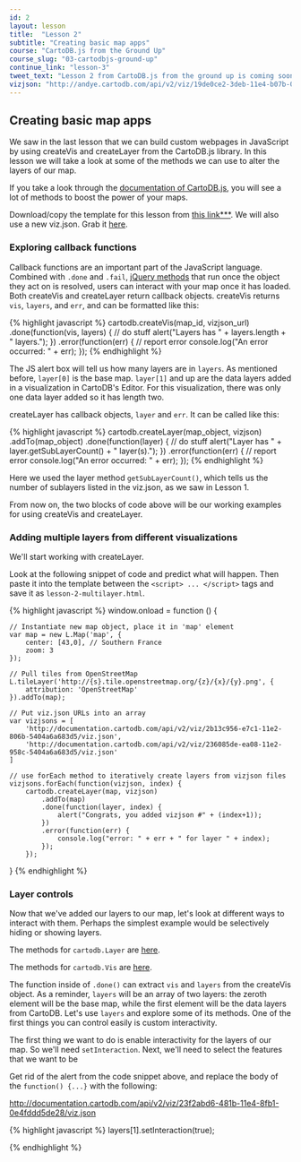 ```yaml
---
id: 2
layout: lesson
title:  "Lesson 2"
subtitle: "Creating basic map apps"
course: "CartoDB.js from the Ground Up"
course_slug: "03-cartodbjs-ground-up"
continue_link: "lesson-3"
tweet_text: "Lesson 2 from CartoDB.js from the ground up is coming soon!"
vizjson: "http://andye.cartodb.com/api/v2/viz/19de0ce2-3deb-11e4-b07b-0edbca4b5057/viz.json"
---
```


## Creating basic map apps

We saw in the last lesson that we can build custom webpages in JavaScript by using createVis and createLayer from the CartoDB.js library. In this lesson we will take a look at some of the methods we can use to alter the layers of our map.

If you take a look through the [documentation of CartoDB.js](http://docs.cartodb.com/cartodb-platform/cartodb-js.html), you will see a lot of methods to boost the power of your maps.

Download/copy the template for this lesson from [this link***]({{site.baseurl}}/t/). We will also use a new viz.json. Grab it [here](#viz_json_link). 

### Exploring callback functions

Callback functions are an important part of the JavaScript language. Combined with `.done` and `.fail`, [jQuery methods](http://api.jquery.com/deferred.done/) that run once the object they act on is resolved, users can interact with your map once it has loaded. Both createVis and createLayer return callback objects. createVis returns `vis`, `layers`, and `err`, and can be formatted like this:

{% highlight javascript %}
cartodb.createVis(map_id, vizjson_url)
    .done(function(vis, layers) {
        // do stuff
        alert("Layers has " + layers.length + " layers.");
    })
    .error(function(err) {
        // report error
        console.log("An error occurred: " + err);
    });
{% endhighlight %}

The JS alert box will tell us how many layers are in `layers`. As mentioned before, `layer[0]` is the base map. `layer[1]` and up are the data layers added in a visualization in CartoDB's Editor. For this visualization, there was only one data layer added so it has length two.

createLayer has callback objects, `layer` and `err`. It can be called like this:

{% highlight javascript %}
cartodb.createLayer(map_object, vizjson)
    .addTo(map_object)
    .done(function(layer) {
        // do stuff
        alert("Layer has " + layer.getSubLayerCount() + " layer(s).");
    })
    .error(function(err) {
        // report error
        console.log("An error occurred: " + err);
    });
{% endhighlight %}

Here we used the layer method `getSubLayerCount()`, which tells us the number of sublayers listed in the viz.json, as we saw in Lesson 1. 

From now on, the two blocks of code above will be our working examples for using createVis and createLayer.

### Adding multiple layers from different visualizations

We'll start working with createLayer.

Look at the following snippet of code and predict what will happen. Then paste it into the template between the `<script> ... </script>` tags and save it as `lesson-2-multilayer.html`. 

{% highlight javascript %}
window.onload = function () {

    // Instantiate new map object, place it in 'map' element
    var map = new L.Map('map', {
        center: [43,0], // Southern France
        zoom: 3
    });

    // Pull tiles from OpenStreetMap
    L.tileLayer('http://{s}.tile.openstreetmap.org/{z}/{x}/{y}.png', {
        attribution: 'OpenStreetMap'
    }).addTo(map);
    
    // Put viz.json URLs into an array
    var vizjsons = [
        'http://documentation.cartodb.com/api/v2/viz/2b13c956-e7c1-11e2-806b-5404a6a683d5/viz.json',
        'http://documentation.cartodb.com/api/v2/viz/236085de-ea08-11e2-958c-5404a6a683d5/viz.json'
    ]

    // use forEach method to iteratively create layers from vizjson files
    vizjsons.forEach(function(vizjson, index) {
        cartodb.createLayer(map, vizjson)
            .addTo(map)
            .done(function(layer, index) {
                alert("Congrats, you added vizjson #" + (index+1));
            })
            .error(function(err) {
                console.log("error: " + err + " for layer " + index);
            });
        });
}
{% endhighlight %}


### Layer controls

Now that we've added our layers to our map, let's look at different ways to interact with them. Perhaps the simplest example would be selectively hiding or showing layers. 

The methods for `cartodb.Layer` are [here](http://docs.cartodb.com/cartodb-platform/cartodb-js.html#cartodbcartodblayer).

The methods for `cartodb.Vis` are [here](http://docs.cartodb.com/cartodb-platform/cartodb-js.html#cartodbvis).

The function inside of `.done()` can extract `vis` and `layers` from the createVis object. As a reminder, `layers` will be an array of two layers: the zeroth element will be the base map, while the first element will be the data layers from CartoDB. Let's use `layers` and explore some of its methods. One of the first things you can control easily is custom interactivity.






The first thing we want to do is enable interactivity for the layers of our map. So we'll need `setInteraction`. Next, we'll need to select the features that we want to be 

Get rid of the alert from the code snippet above, and replace the body of the `function() {...}` with the following:

http://documentation.cartodb.com/api/v2/viz/23f2abd6-481b-11e4-8fb1-0e4fddd5de28/viz.json

{% highlight javascript %}
layers[1].setInteraction(true);


{% endhighlight %}




